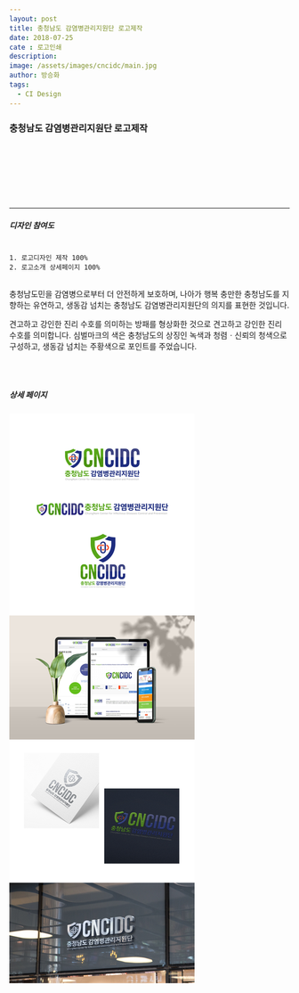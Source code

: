 ```yaml
---
layout: post
title: 충청남도 감염병관리지원단 로고제작
date: 2018-07-25
cate : 로고인쇄
description:
image: /assets/images/cncidc/main.jpg
author: 방승화
tags:
  - CI Design
---
```


<h3>충청남도 감염병관리지원단 로고제작</h3>
<br><br><br><br><br><br>
<hr>

##### 디자인 참여도
<pre>
<code>
1. 로고디자인 제작 100%
2. 로고소개 상세페이지 100%
</code>
</pre>

<p>
충청남도민을 감염병으로부터 더 안전하게 보호하며, 나아가 행복 충만한 충청남도를 지향하는 유연하고, 생동감 넘치는 충청남도 감염병관리지원단의 의지를 표현한 것입니다.
</p>
<p>
견고하고 강인한 진리 수호를 의미하는 방패를 형상화한 것으로 견고하고 강인한 진리 수호를 의미합니다. 심벌마크의 색은 충청남도의 상징인 녹색과 청렴ㆍ신뢰의 청색으로 구성하고, 생동감 넘치는 주황색으로 포인트를 주었습니다.
</p>
<br>
<br>

##### 상세 페이지
![pc_main](/assets/images/cncidc/view.jpg)
